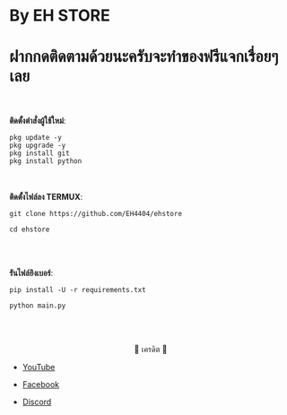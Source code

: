 # By EH STORE

# ฝากกดติดตามด้วยนะครับจะทำของฟรีแจกเรื่อยๆเลย

<br><br>
**ติดตั้งตำสั่งผู้ใช้ใหม่**:<br>
```
pkg update -y
pkg upgrade -y
pkg install git
pkg install python
```
<br><br>
**ติดตั้งไฟล์ลง TERMUX**:<br>
```
git clone https://github.com/EH4404/ehstore

cd ehstore
```
<br><br>

**รันไฟล์ยิงเบอร์**:<br>
```
pip install -U -r requirements.txt

python main.py
```
<br><br>

<p align="center">🤘 เครดิต 🤘</p>

* <a href="https://youtube.com/channel/UCdaBhAIBlxdg1_8D0mfB1SA">YouTube</a>

* <a href="https://www.facebook.com/EH.STORE999">Facebook</a>

* <a href="https://discord.gg/kzAvy65e4R">Discord</a>

